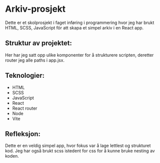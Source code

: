 # Arkiv-prosjekt

Dette er et skolprosjekt i faget inføring i programmering hvor jeg har brukt HTML, SCSS, JavaScript för att skapa et simpel arkiv i en React app. 

## Struktur av projektet:

Her har jeg satt opp ulike komponenter for å strukturere scripten, deretter router jeg alle paths i app.jsx.

## Teknologier:

- HTML
- SCSS
- JavaScript
- React
- React router
- Node
- Vite

## Refleksjon:

Dette er en veldig simpel app, hvor fokus var å lage lettlest og strukturet kod. Jeg har også brukt scss istedent for css for å kunne bruke nesting av koden.


